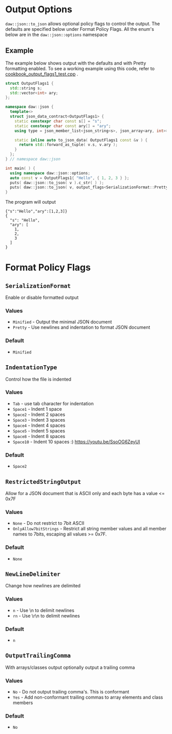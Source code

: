# Output Options

`daw::json::to_json` allows optional policy flags to control the output. The defaults are specified below under Format Policy
Flags. All the enum's below are in the `daw::json::options` namespace

## Example

The example below shows output with the defaults and with Pretty formatting enabled.
To see a working example using this code, refer
to [cookbook_output_flags1_test.cpp](https://raw.githubusercontent.com/beached/daw_json_link/release/tests/src/cookbook_output_flags1_test.cpp)
.

```cpp
struct OutputFlags1 {
  std::string s;
  std::vector<int> ary;
};

namespace daw::json {
  template<>
  struct json_data_contract<OutputFlags1> {
    static constexpr char const s[] = "s";
    static constexpr char const ary[] = "ary";
    using type = json_member_list<json_string<s>, json_array<ary, int>>;

    static inline auto to_json_data( OutputFlags1 const &v ) {
      return std::forward_as_tuple( v.s, v.ary );
    }
  };
} // namespace daw::json

int main( ) {
  using namespace daw::json::options;
  auto const v = OutputFlags1{ "Hello", { 1, 2, 3 } };
  puts( daw::json::to_json( v ).c_str( ) );
  puts( daw::json::to_json( v, output_flags<SerializationFormat::Pretty> ).c_str( ) );
}
```

The program will output

```
{"s":"Hello","ary":[1,2,3]}
{
  "s": "Hello",
  "ary": [
    1,
    2,
    3
  ]
}
```

# Format Policy Flags

## `SerializationFormat`

Enable or disable formatted output

### Values

* `Minified` - Output the minimal JSON document
* `Pretty` - Use newlines and indentation to format JSON document

### Default

* `Minified`

## `IndentationType`

Control how the file is indented

### Values

* `Tab` - use tab character for indentation
* `Space1` - Indent 1 space
* `Space2` - Indent 2 spaces
* `Space3` - Indent 3 spaces
* `Space4` - Indent 4 spaces
* `Space5` - Indent 5 spaces
* `Space8` - Indent 8 spaces
* `Space10` - Indent 10 spaces :) https://youtu.be/SsoOG6ZeyUI

### Default

* `Space2`

## `RestrictedStringOutput`

Allow for a JSON document that is ASCII only and each byte has a value <= 0x7F

### Values

* `None` - Do not restrict to 7bit ASCII
* `OnlyAllow7bitStrings` - Restrict all string member values and all member names to 7bits, escaping all values >= 0x7F.

### Default

* `None`

## `NewLineDelimiter`

Change how newlines are delimited

### Values

* `n` - Use \n to delimit newlines
* `rn` - Use \r\n to delimit newlines

### Default

* `n`

## `OutputTrailingComma`

With arrays/classes output optionally output a trailing comma

### Values

* `No` - Do not output trailing comma's. This is conformant
* `Yes` - Add non-conformant trailing commas to array elements and class members

### Default

* `No`